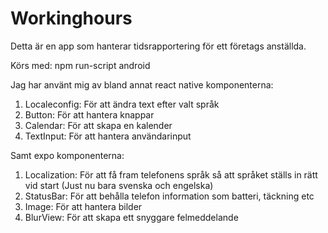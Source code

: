 # Workinghours

Detta är en app som hanterar tidsrapportering för ett företags anställda.

Körs med:
npm run-script android

Jag har använt mig av bland annat react native komponenterna:

1. Localeconfig: För att ändra text efter valt språk
2. Button: För att hantera knappar
3. Calendar: För att skapa en kalender
4. TextInput: För att hantera användarinput

Samt expo komponenterna:

1. Localization: För att få fram telefonens språk så att språket ställs in rätt vid start (Just nu bara svenska och engelska)
2. StatusBar: För att behålla telefon information som batteri, täckning etc
3. Image: För att hantera bilder
4. BlurView: För att skapa ett snyggare felmeddelande
